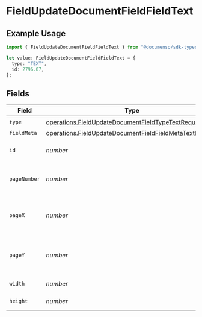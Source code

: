 # FieldUpdateDocumentFieldFieldText

## Example Usage

```typescript
import { FieldUpdateDocumentFieldFieldText } from "@documenso/sdk-typescript/models/operations";

let value: FieldUpdateDocumentFieldFieldText = {
  type: "TEXT",
  id: 2796.07,
};
```

## Fields

| Field                                                                                                                              | Type                                                                                                                               | Required                                                                                                                           | Description                                                                                                                        |
| ---------------------------------------------------------------------------------------------------------------------------------- | ---------------------------------------------------------------------------------------------------------------------------------- | ---------------------------------------------------------------------------------------------------------------------------------- | ---------------------------------------------------------------------------------------------------------------------------------- |
| `type`                                                                                                                             | [operations.FieldUpdateDocumentFieldTypeTextRequest1](../../models/operations/fieldupdatedocumentfieldtypetextrequest1.md)         | :heavy_check_mark:                                                                                                                 | N/A                                                                                                                                |
| `fieldMeta`                                                                                                                        | [operations.FieldUpdateDocumentFieldFieldMetaTextRequest](../../models/operations/fieldupdatedocumentfieldfieldmetatextrequest.md) | :heavy_minus_sign:                                                                                                                 | N/A                                                                                                                                |
| `id`                                                                                                                               | *number*                                                                                                                           | :heavy_check_mark:                                                                                                                 | The ID of the field to update.                                                                                                     |
| `pageNumber`                                                                                                                       | *number*                                                                                                                           | :heavy_minus_sign:                                                                                                                 | The page number the field will be on.                                                                                              |
| `pageX`                                                                                                                            | *number*                                                                                                                           | :heavy_minus_sign:                                                                                                                 | The X coordinate of where the field will be placed.                                                                                |
| `pageY`                                                                                                                            | *number*                                                                                                                           | :heavy_minus_sign:                                                                                                                 | The Y coordinate of where the field will be placed.                                                                                |
| `width`                                                                                                                            | *number*                                                                                                                           | :heavy_minus_sign:                                                                                                                 | The width of the field.                                                                                                            |
| `height`                                                                                                                           | *number*                                                                                                                           | :heavy_minus_sign:                                                                                                                 | The height of the field.                                                                                                           |